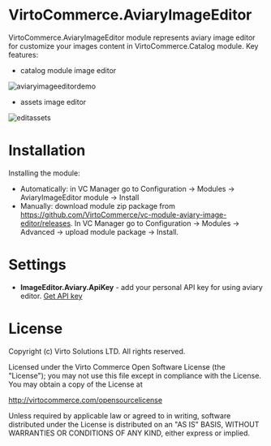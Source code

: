 # VirtoCommerce.AviaryImageEditor
VirtoCommerce.AviaryImageEditor module represents aviary image editor for customize your images content in VirtoCommerce.Catalog module.
Key features:

* catalog module image editor

![aviaryimageeditordemo](https://user-images.githubusercontent.com/29459286/29032693-a8e85b6c-7b92-11e7-953b-e84ba8d021b6.gif)

* assets image editor

![editassets](https://user-images.githubusercontent.com/29459286/29976167-6b1344b8-8f39-11e7-8c97-6da3ec36e109.gif)

# Installation

Installing the module:
* Automatically: in VC Manager go to Configuration -> Modules -> AviaryImageEditor module -> Install
* Manually: download module zip package from https://github.com/VirtoCommerce/vc-module-aviary-image-editor/releases. In VC Manager go to Configuration -> Modules -> Advanced -> upload module package -> Install.

# Settings
* **ImageEditor.Aviary.ApiKey** - add your personal API key for using aviary editor. <a href="https://developers.aviary.com/docs/web/setup-guide#constructor-config-apikey" target="_blank"> Get API key</a>

# License
Copyright (c) Virto Solutions LTD.  All rights reserved.

Licensed under the Virto Commerce Open Software License (the "License"); you
may not use this file except in compliance with the License. You may
obtain a copy of the License at

http://virtocommerce.com/opensourcelicense

Unless required by applicable law or agreed to in writing, software
distributed under the License is distributed on an "AS IS" BASIS,
WITHOUT WARRANTIES OR CONDITIONS OF ANY KIND, either express or
implied.
